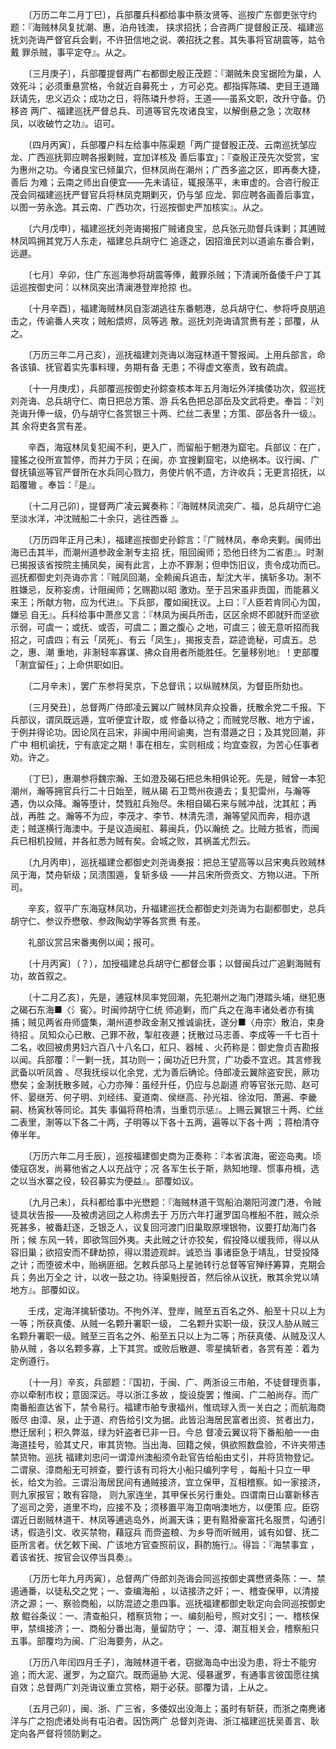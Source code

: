 <!-- { "loadSidebar": true } -->
　　〔万历二年二月丁巳〕，兵部覆兵科都给事中蔡汝贤等、巡按广东御吏张守约题：『海贼林凤复扰潮、惠，泊舟钱澳， 
挟求招抚；合咨两广提督殷正茂、福建巡抚刘尧诲严督官兵会剿，不许狃信地之说、袭招抚之套。其失事将官胡震等，姑令戴 
罪杀贼，事平定夺』。从之。

　　〔三月庚子〕，兵部覆提督两广右都御史殷正茂题：『潮贼朱良宝据险为巢，人效死斗；必须重悬赏格，令就近自募死士 
，方可必克。都指挥陈璘、吏目王道踊跃请先，忠义迈众；成功之日，将陈璘升参将，王道——虽系文职，改升守备。仍移咨 
两广、福建巡抚严督总兵、司道等官先攻诸良宝，以解倒悬之急；次取林凤，以收破竹之功』。诏可。

　　〔四月丙寅〕，兵部覆户科左给事中陈渠题「两广提督殷正茂、云南巡抚邹应龙、广西巡抚郭应聘各报剿贼，宜加详核及 
善后事宜」：『查殷正茂先次受赏，宝为惠州之功。今诸良宝已倾巢穴，但林凤尚在潮州；广西多盗之区，即再奏大捷，善后 
为难；云南之师出自便宜——先未请征，辄报荡平，未审虚的。合咨行殷正茂会同福建巡抚严督官兵将林凤克期剿灭，仍与邹 
应龙、郭应聘各画善后事宜，以图一劳永逸。其云南、广西功次，行巡按御史严加核实』。从之。

　　〔六月戊申〕，福建巡抚刘尧诲揭报广贼诸良宝，总兵张元勋督兵诛剿；其逋贼林凤鸣拥其党万人东走，福建总兵胡守仁 
追逐之，因招渔民刘以道谕东番合剿，远遯。

　　〔七月〕辛卯，住广东巡海参将胡震等俸，戴罪杀贼；下清澜所备倭千户丁其运巡按御史问：以林凤突出清澜港登岸抢掠 
也。

　　〔十月辛酉〕，福建海贼林凤自澎湖逃往东番魍港，总兵胡守仁、参将呼良朋追击之，传谕番人夹攻；贼船煨烬，凤等逃 
散。巡抚刘尧诲请赏赉有差；部覆，从之。 

　　〔万历三年二月己亥〕，巡抚福建刘尧诲以海寇林道干警报闻。上用兵部言，命各该镇、抚官着实先事料理，务期有备 
无患；不得虚文塞责，致有疏虞。

　　〔十一月庚戌〕，兵部覆巡按御史孙錝查核本年五月海坛外洋擒倭功次，叙巡抚刘尧诲、总兵胡守仁、南日把总方策、游 
兵名色把总邵岳及文武将吏。奉旨：『刘尧诲升俸一级，仍与胡守仁各赏银三十两、纻丝二表里；方策、邵岳各升一级』。其 
余将吏各赏有差。

　　辛酉，海寇林凤复犯闽不利，更入广，而留船于魍港为窟宅。兵部议：在广，獞猺之役所宣暂停，而并力于凤；在闽，亦 
宜搜剿窟宅，以绝祸本。议行闽、广督抚镇巡等官严督所在水兵同心戮力，务使片帆不遗，方许收兵；无更言招抚，以蹈覆辙 
。奉旨：『是』。

　　〔十二月己卯〕，提督两广凌云翼奏称：『海贼林凤流突广、福，总兵胡守仁追至淡水洋，冲沈贼船二十余只，逃往西番 
』。

　　〔万历四年正月己未〕，福建巡按御史孙錝言：『广贼林凤，奉命夹剿。闽师出海已击其半，而潮州道参政金淛专主招 
抚，阻回闽师；恐他日终为二省患』。时淛已揭报该省按院主捕凤矣，闽有此言，上亦不罪淛；但申饬旧议，责令成功而已。 
巡抚都御史刘尧诲亦言：『贼凤回潮，全赖闽兵追击，犁沈大半，擒斩多功。淛不胜嫌忌，反称妄虏，计阻闽师；乞赐勘以昭 
激劝。至于吕宋虽非贡国，而能慕义来王；所献方物，应为代进』。下兵部，覆如闽抚议。上曰：『人臣若肯同心为国，嫌忌 
自无』。兵科给事中萧彦又言：『林凤为闽兵所击，区区余烬不即就歼而坚欲示弱，可虞一；或抚、或否，可虞二；置之腹心 
之地，可虞三；彼无意听招而我招之，可虞四；有云「凤死」、有云「凤生」，揭报支吾，踪迹诡秘，可虞五。总之，惠、潮 
重地，非淛轻率寡谋、拂众自用者所能胜任。乞量移别地』！吏部覆「淛宜留任」；上命供职如旧。

　　〔二月辛未〕，罢广东参将吴京，下总督讯；以纵贼林凤，为督臣所劾也。

　　〔三月癸丑〕，总督两广侍郎凌云翼以广贼林凤弃众投番，抚散余党二千报。下兵部议，谓凤既远遁，宜听便宜计取，或 
修备以待之；而贼党尽散、地方宁谧，于例并得论功。因论凤在吕宋，非闽中用间谕夷，岂有潜遁之日；及其党回潮，非广中 
相机谕抚，宁有底定之期！事在相左，实则相成；均宜查叙，为苦心任事者劝。许之。

　　〔丁巳〕，惠潮参将魏宗瀚、王如澄及碣石把总朱相俱论死。先是，贼曾一本犯潮州，瀚等拥官兵行二十日始至，贼从碣 
石卫莺州夜遁去；复犯雷州，与瀚等遇，伪以众降。瀚等堕计，焚戮舡兵殆尽。朱相自碣石来与贼冲战，沈其舡；再战，再胜 
之。瀚等不为应，李茂才、李节、林清先溃，瀚等望风而奔，相亦退走；贼遂横行海澳中。于是议造闽舡、募闽兵，仍以瀚统 
之。比贼方抵省，而闽兵已相机投贼，并各舡悉为贼有矣。会城之败，其祸盖尤烈云。

　　〔九月丙申〕，巡抚福建佥都御史刘尧诲奏报：把总王望高等以吕宋夷兵败贼林凤于海，焚舟斩级；凤溃围遁，复斩多级 
——并吕宋所赍贡文、方物以进。下所司。

　　辛亥，叙平广东海寇林凤功，升福建巡抚佥都御史刘尧诲为右副都御史，总兵胡守仁、参议乔懋敬、参政陶幼学等各赏赉 
有差。

　　礼部议赏吕宋番夷例以闻；报可。

　　〔十月丙寅〕（？），加授福建总兵胡守仁都督佥事；以督闽兵过广追剿海贼有功，故首叙之。

　　〔十二月乙亥〕，先是，逋寇林凤率党回潮，先犯潮州之海门港踏头埔，继犯惠之碣石东海■〈氵窖〉。时闽帅胡守仁统 
师追剿，而广兵之在海丰诸处者亦有擒捕；贼见两省舟师盛集，潮州道参政金淛又推诚谕抚，遂分■〈舟宗〉散泊，束身待招 
。凤知众心已散、己罪不赦，掣舡夜遯；抚散过马志善、李成等一千七百十二名，收回被虏男妇六百八十八名口，舡只、器械 
、火药称是：御史詹贞吉勘报以闻。兵部覆：『一剿一抚，其功则一；闽功近巳升赏，广功委不宜迟。其言修我武备以听凤酋 
、尽我抚绥以化余党，尤为善后确论。侍郎凌云翼除盗安民，厥功懋矣；金淛抚散多贼，心力亦殚：虽经升任，仍应与总副道 
府等官张元勋、赵可怀、晏继芳、何子明、刘经纬、夏道南、侯继高、孙光祖、徐汝阳、萧遍、李畿嗣、杨寅秋等同论。其失 
事偏将蒋柏清，当重罚示惩』。上赐云翼银三十两、纻丝二表里，淛等以下各二十两，子明等以下各十五两，遍等以下各十两 
；蒋柏清夺俸半年。 

　　〔万历六年二月壬辰〕，巡按福建御史商为正奏称：『本省滨海，密迩岛夷。顷倭寇窃发，尚募他省之人以充战守；况 
各军生长于斯，熟知地理、惯事舟楫，选之以当水寨之役，较召募实为便益』。部覆如议。

　　〔九月己未〕，兵科都给事中光懋题：『海贼林道干驾船泊潮阳河渡门港，令贼徒具状告报——及被虏逃回之人称虏去于 
万历六年打暹罗国乌椎船不胜，贼众杀死甚多，被番赶逐，乏银乏人，议复回河渡门旧巢取原埋银物，议要打劫海门各所；候 
东风一转，即欲驾回外夷。夫此贼之计亦狡矣，假投降以缓我师，得以从容旧巢；欲招安而不肆劫掠，得以潜迹观衅。诚恐当 
事诸臣急于靖乱，甘受投降之计；而堕彼术中，贻祸匪细。乞敕兵部马上星驰转行总督等官殚纾筹算，克期会兵；务出万全之 
计，以收一鼓之功。待渠魁授首，然后徐从议抚，散其余党以靖地方』。部覆如议。

　　壬戌，定海洋擒斩倭功。不拘外洋、登岸，贼至五百名之外、船至十只以上为一等；所获真倭、从贼一名颗升署职一级， 
二名颗升实职一级，获汉人胁从贼三名颗升署职一级。贼至三百名之外、船至五只以上为二等；所获真倭、从贼及汉人胁从贼 
，各以名颗多寡，上下其赏。或败后散遯、零星擒斩者，各赏有差：着为定例遵行。

　　〔十一月〕辛亥，兵部题：『国初，于闽、广、两浙设三市舶，不徒督理贡事，亦以牵制市权；意固深远。寻以浙江多故 
，旋设旋罢；惟闽、广二舶尚存。而广南番船直达省下，禁令易行。福建市舶专隶福州，惟琉球入贡一关白之；而航海商贩尽 
由漳、泉，止于道、府告给引文为据。此皆沿海居民富者出资、贫者出力，懋迁居利；积久弊滋，绿为奸盗者已非一日。今总 
督凌云翼议将下番船舶一一由海道挂号，验其丈尺，审其货物。当出海、回籍之候，俱欲照数盘验，不许夹带违禁货物。巡抚 
福建刘忠问一谓漳州澳船须令赴官告给船由丈引，并将货物登记。二谓泉、漳商船无可辨查，要行该有司将大小船只编列字号 
，每船十只立一甲长，给文为验。三谓沿海居民间有通贼接济，宜立保甲，互相稽察。如一家接济，则九家报官；敢有容隐， 
则九家连坐，其甲保长另行重处。四谓南日山寨新移吉了巡司之旁，道里不均，应接不及；须移置平海卫南哨澳地方，以便策 
应。臣窃谓近日剧贼林道干、林凤等逋逃岛外，尚漏天诛；更有黠猾豪富托名服贾，勾通引诱，假造引文、收买禁物，藉寇兵 
而赍盗粮、为乡导而听贼用，诚有如督、抚二臣所言者。伏乞敕下闽、广该地方官查照前议，斟酌施行』。得旨：『海禁事宜 
，着该省抚、按官会议停当具奏』。

　　〔万历七年九月丙寅〕，总督两广侍郎刘尧诲会同巡按御史龚懋贤条陈：一、禁遏通番，以徒私交之党；一、查编海船 
，以诘接济之奸；一、稽查保甲，以清接济之源；一、察验商船，以防混迹之患四事。巡抚福建都御史耿定向会同巡按御史敖 
鲲谷条议：一、清查船只，稽察货物；一、编刻船号，照对文引；一、稽核保甲，禁缉接济；一、商船分番出海，量留防守； 
一、漳、潮互相关会，稽察船只五事。部覆均为闽、广沿海要务，从之。

　　〔万历八年闰四月壬子〕，海贼林道干者，窃据海岛中出没为患，将士不能穷追；而大泥、暹罗，为之窟穴。既而逼胁 
大泥、侵暴暹罗，有通事言彼国愿往擒自效；总督两广刘尧诲议重立赏格，期于必获。部覆为请，上从之。

　　〔五月己卯〕，闽、浙、广三省，多倭奴出没海上；虽时有斩获，而浙之南麂诸洋与广之抱虎诸处尚有屯泊者。因饬两广 
总督刘尧诲、浙江福建巡抚吴善言、耿定向各严督将领防剿之。


